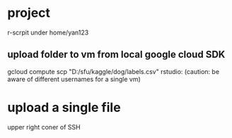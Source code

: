 # project
r-scrpit under home/yan123

## upload folder to vm from local google cloud SDK
gcloud compute scp "D:/sfu/kaggle/dog/labels.csv" rstudio:
(caution: be aware of different usernames for a single vm)

# upload a single file
upper right coner of SSH
